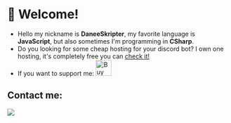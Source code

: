 # 💖 Welcome!
- Hello my nickname is **DaneeSkripter**, my favorite language is **JavaScript**, but also sometimes I'm programming in **CSharp**.
- Do you looking for some cheap hosting for your discord bot? I own one hosting, it's completely free you can [check it!](https://dishost.tk/)
- If you want to support me: <a href='https://ko-fi.com/X7X1ACSSW' target='_blank'><img height='36' style='border:0px;height:36px;' src='https://cdn.ko-fi.com/cdn/kofi2.png?v=3' border='0' alt='Buy Me a Coffee at ko-fi.com' /></a>

## Contact me: 
![](https://discord.c99.nl/widget/theme-1/525704336869687316.png)

